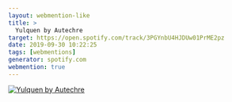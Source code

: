 ```yaml
---
layout: webmention-like
title: >
  Yulquen by Autechre
target: https://open.spotify.com/track/3PGYnbU4HJDUw01PrME2pz
date: 2019-09-30 10:22:25
tags: [webmentions]
generator: spotify.com
webmention: true
---
```


<a href="https://open.spotify.com/track/3PGYnbU4HJDUw01PrME2pz" title="context.title" rel="external noopener nofollow">
  <img src="https://i.scdn.co/image/54fb5aa59659ff5b7a81b4a34f4ee4e206750712" alt="Yulquen by Autechre">
</a>

